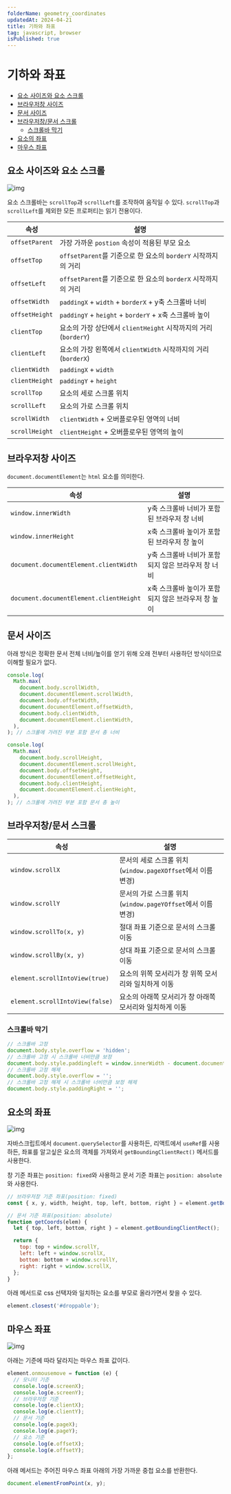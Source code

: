 ```yaml
---
folderName: geometry_coordinates
updatedAt: 2024-04-21
title: 기하와 좌표
tag: javascript, browser
isPublished: true
---
```


# 기하와 좌표

- [요소 사이즈와 요소 스크롤](#요소-사이즈와-요소-스크롤)
- [브라우저창 사이즈](#브라우저창-사이즈)
- [문서 사이즈](#문서-사이즈)
- [브라우저창/문서 스크롤](#브라우저창문서-스크롤)
  - [스크롤바 막기](#스크롤바-막기)
- [요소의 좌표](#요소의-좌표)
- [마우스 좌표](#마우스-좌표)

## 요소 사이즈와 요소 스크롤

![img](images/geometry_element.png)

요소 스크롤바는 `scrollTop`과 `scrollLeft`를 조작하여 움직일 수 있다. `scrollTop`과 `scrollLeft`를 제외한 모든 프로퍼티는 읽기 전용이다.

| 속성           | 설명                                                           |
| -------------- | -------------------------------------------------------------- |
| `offsetParent` | 가장 가까운 `postion` 속성이 적용된 부모 요소                  |
| `offsetTop`    | `offsetParent`를 기준으로 한 요소의 `borderY` 시작까지의 거리  |
| `offsetLeft`   | `offsetParent`를 기준으로 한 요소의 `borderX` 시작까지의 거리  |
| `offsetWidth`  | `paddingX` + `width` + `borderX` + y축 스크롤바 너비           |
| `offsetHeight` | `paddingY` + `height` + `borderY` + x축 스크롤바 높이          |
| `clientTop`    | 요소의 가장 상단에서 `clientHeight` 시작까지의 거리(`borderY`) |
| `clientLeft`   | 요소의 가장 왼쪽에서 `clientWidth` 시작까지의 거리(`borderX`)  |
| `clientWidth`  | `paddingX` + `width`                                           |
| `clientHeight` | `paddingY` + `height`                                          |
| `scrollTop`    | 요소의 세로 스크롤 위치                                        |
| `scrollLeft`   | 요소의 가로 스크롤 위치                                        |
| `scrollWidth`  | `clientWidth` + 오버플로우된 영역의 너비                       |
| `scrollHeight` | `clientHeight` + 오버플로우된 영역의 높이                      |

## 브라우저창 사이즈

`document.documentElement`는 `html` 요소를 의미한다.

| 속성                                    | 설명                                               |
| --------------------------------------- | -------------------------------------------------- |
| `window.innerWidth`                     | y축 스크롤바 너비가 포함된 브라우저 창 너비        |
| `window.innerHeight`                    | x축 스크롤바 높이가 포함된 브라우저 창 높이        |
| `document.documentElement.clientWidth`  | y축 스크롤바 너비가 포함되지 않은 브라우저 창 너비 |
| `document.documentElement.clientHeight` | x축 스크롤바 높이가 포함되지 않은 브라우저 창 높이 |

## 문서 사이즈

아래 방식은 정확한 문서 전체 너비/높이를 얻기 위해 오래 전부터 사용하던 방식이므로 이해할 필요가 없다.

```js
console.log(
  Math.max(
    document.body.scrollWidth,
    document.documentElement.scrollWidth,
    document.body.offsetWidth,
    document.documentElement.offsetWidth,
    document.body.clientWidth,
    document.documentElement.clientWidth,
  ),
); // 스크롤에 가려진 부분 포함 문서 총 너비

console.log(
  Math.max(
    document.body.scrollHeight,
    document.documentElement.scrollHeight,
    document.body.offsetHeight,
    document.documentElement.offsetHeight,
    document.body.clientHeight,
    document.documentElement.clientHeight,
  ),
); // 스크롤에 가려진 부분 포함 문서 총 높이
```

## 브라우저창/문서 스크롤

| 속성                            | 설명                                                        |
| ------------------------------- | ----------------------------------------------------------- |
| `window.scrollX`                | 문서의 세로 스크롤 위치(`window.pageXOffset`에서 이름 변경) |
| `window.scrollY`                | 문서의 가로 스크롤 위치(`window.pageYOffset`에서 이름 변경) |
| `window.scrollTo(x, y)`         | 절대 좌표 기준으로 문서의 스크롤 이동                       |
| `window.scrollBy(x, y)`         | 상대 좌표 기준으로 문서의 스크롤 이동                       |
| `element.scrollIntoView(true)`  | 요소의 위쪽 모서리가 창 위쪽 모서리와 일치하게 이동         |
| `element.scrollIntoView(false)` | 요소의 아래쪽 모서리가 창 아래쪽 모서리와 일치하게 이동     |

### 스크롤바 막기

```js
// 스크롤바 고정
document.body.style.overflow = 'hidden';
// 스크롤바 고정 시 스크롤바 너비만큼 보정
document.body.style.paddingleft = window.innerWidth - document.documentElement.clientWidth;
// 스크롤바 고정 해제
document.body.style.overflow = '';
// 스크롤바 고정 해제 시 스크롤바 너비만큼 보정 해제
document.body.style.paddingRight = '';
```

## 요소의 좌표

![img](images/coordinate_element.png)

자바스크립트에서 `document.querySelector`를 사용하든, 리액트에서 `useRef`를 사용하든, 좌표를 알고싶은 요소의 객체를 가져와서 `getBoundingClientRect()` 메서드를 사용한다.

창 기준 좌표는 `position: fixed`와 사용하고 문서 기준 좌표는 `position: absolute`와 사용한다.

```js
// 브라우저창 기준 좌표(position: fixed)
const { x, y, width, height, top, left, bottom, right } = element.getBoundingClientRect();

// 문서 기준 좌표(position: absolute)
function getCoords(elem) {
  let { top, left, bottom, right } = element.getBoundingClientRect();

  return {
    top: top + window.scrollY,
    left: left + window.scrollX,
    bottom: bottom + window.scrollY,
    right: right + window.scrollX,
  };
}
```

아래 메서드로 css 선택자와 일치하는 요소를 부모로 올라가면서 찾을 수 있다.

```js
element.closest('#droppable');
```

## 마우스 좌표

![img](images/coordinate_mouse.png)

아래는 기준에 따라 달라지는 마우스 좌표 값이다.

```js
element.onmousemove = function (e) {
  // 모니터 기준
  console.log(e.screenX);
  console.log(e.screenY);
  // 브라우저창 기준
  console.log(e.clientX);
  console.log(e.clientY);
  // 문서 기준
  console.log(e.pageX);
  console.log(e.pageY);
  // 요소 기준
  console.log(e.offsetX);
  console.log(e.offsetY);
};
```

아래 메서드는 주어진 마우스 좌표 아래의 가장 가까운 중첩 요소를 반환한다.

```ts
document.elementFromPoint(x, y);
```
